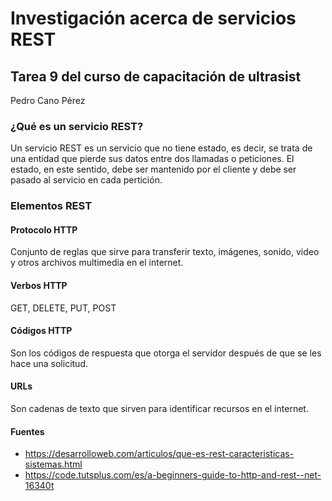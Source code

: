 # Investigación acerca de servicios REST

## Tarea 9 del curso de capacitación de ultrasist

Pedro Cano Pérez

### ¿Qué es un servicio REST?
Un servicio REST es un servicio que no tiene estado, es decir, se trata de una entidad que pierde sus datos entre dos llamadas o peticiones. El estado, en este sentido, debe ser mantenido por el cliente y debe ser pasado al servicio en cada pertición.


### Elementos REST
#### Protocolo HTTP
Conjunto de reglas que sirve para transferir texto, imágenes, sonido, video y otros archivos multimedia en el internet.

#### Verbos HTTP
GET, DELETE, PUT, POST

#### Códigos HTTP
Son los códigos de respuesta que otorga el servidor después de que se les hace una solicitud.

#### URLs
Son cadenas de texto que sirven para identificar recursos en el internet.

#### Fuentes
- https://desarrolloweb.com/articulos/que-es-rest-caracteristicas-sistemas.html
- https://code.tutsplus.com/es/a-beginners-guide-to-http-and-rest--net-16340t